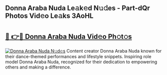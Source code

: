 ## Donna Araba Nuda Le𝚊k𝚎d N𝚞𝚍es - Part-dQr Photos Vid𝚎o Le𝚊ks 3AoHL

# <h2><a href="http://fbd4mna.evod.top/?m=Donna+Araba+Nuda">🔗 👉🔴 Donna Araba Nuda Vid𝚎o Ph𝚘t𝚘s</a></h2>

[![Donna Araba Nuda N𝚞d𝚎s](https://i.imgur.com/8V9OHl7.gif)](http://fbd4mna.evod.top/?m=Donna+Araba+Nuda)
Content creator Donna Araba Nuda known for their dance-themed performances and lifestyle snippets. Inspiring role model Donna Araba Nuda, recognized for their dedication to empowering others and making a difference. 
